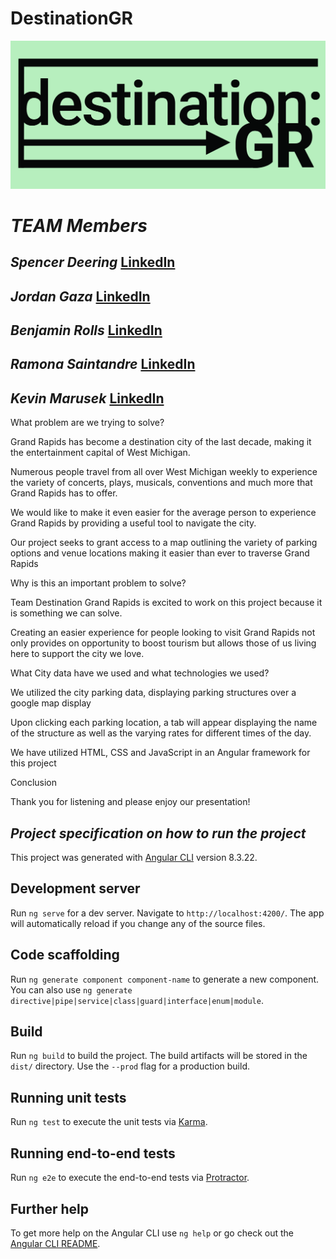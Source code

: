# **DestinationGR**
<img src = './src/assets/logo.jpg' alt = 'Logo Image'>

# *TEAM Members* 
## *Spencer Deering* [LinkedIn](https://www.linkedin.com/in/spencer-deering-439845b9/)  
## *Jordan Gaza* [LinkedIn](https://www.linkedin.com/in/jordan-k-gaza/)  
## *Benjamin Rolls* [LinkedIn](https://www.linkedin.com/in/benjamin-rolls-8b1788108/)  
## *Ramona Saintandre* [LinkedIn](https://www.linkedin.com/in/ramona-saintandre/)  
## *Kevin Marusek*  [LinkedIn](https://www.linkedin.com/in/kevin-marusek/)  


 

What problem are we trying to solve? 

Grand Rapids has become a destination city of the last decade, making it the entertainment capital of West Michigan. 

Numerous people travel from all over West Michigan weekly to experience the variety of concerts, plays, musicals, conventions and much more that Grand Rapids has to offer. 

We would like to make it even easier for the average person to experience Grand Rapids by providing a useful tool to navigate the city. 

Our project seeks to grant access to a map outlining the variety of parking options and venue locations making it easier than ever to traverse Grand Rapids 

Why is this an important problem to solve? 

Team Destination Grand Rapids is excited to work on this project because it is something we can solve. 

Creating an easier experience for people looking to visit Grand Rapids not only provides on opportunity to boost tourism but allows those of us living here to support the city we love. 

What City data have we used and what technologies we used? 

We utilized the city parking data, displaying parking structures over a google map display 

Upon clicking each parking location, a tab will appear displaying the name of the structure as well as the varying rates for different times of the day. 

We have utilized HTML, CSS and JavaScript in an Angular framework for this project 

Conclusion 

Thank you for listening and please enjoy our presentation! 

 



## ***Project specification on how to run the project*** 

This project was generated with [Angular CLI](https://github.com/angular/angular-cli) version 8.3.22.

## Development server

Run `ng serve` for a dev server. Navigate to `http://localhost:4200/`. The app will automatically reload if you change any of the source files.

## Code scaffolding

Run `ng generate component component-name` to generate a new component. You can also use `ng generate directive|pipe|service|class|guard|interface|enum|module`.

## Build

Run `ng build` to build the project. The build artifacts will be stored in the `dist/` directory. Use the `--prod` flag for a production build.

## Running unit tests

Run `ng test` to execute the unit tests via [Karma](https://karma-runner.github.io).

## Running end-to-end tests

Run `ng e2e` to execute the end-to-end tests via [Protractor](http://www.protractortest.org/).

## Further help

To get more help on the Angular CLI use `ng help` or go check out the [Angular CLI README](https://github.com/angular/angular-cli/blob/master/README.md).
